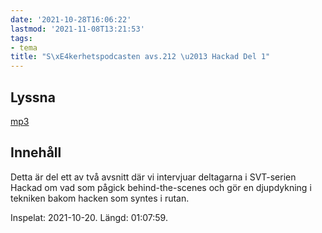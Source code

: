 ```yaml
---
date: '2021-10-28T16:06:22'
lastmod: '2021-11-08T13:21:53'
tags:
- tema
title: "S\xE4kerhetspodcasten avs.212 \u2013 Hackad Del 1"
---
```


## Lyssna





[mp3](https://traffic.libsyn.com/secure/sakerhetspodcasten/2021-10-24_Hackad1.mp3)





## Innehåll





Detta är del ett av två avsnitt där vi intervjuar deltagarna i SVT-serien Hackad
om vad som pågick behind-the-scenes och gör en djupdykning i tekniken bakom hacken
som syntes i rutan.





Inspelat: 2021-10-20. Längd: 01:07:59.




